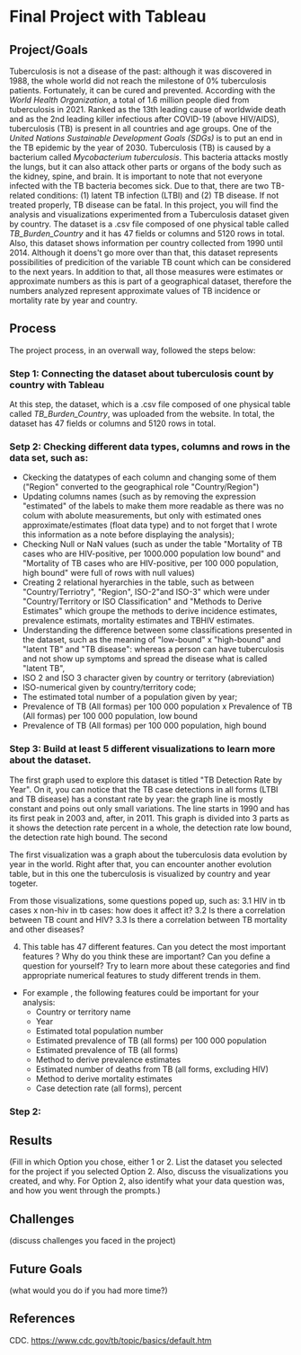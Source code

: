 # Final Project with Tableau

## Project/Goals
   Tuberculosis is not a disease of the past: although it was discovered in 1988, the whole world did not reach the milestone of 0% tuberculosis patients. Fortunately, it can be cured and prevented. According with the *World Health Organization*, a total of 1.6 million people died from tuberculosis in 2021. Ranked as the 13th leading cause of worldwide death and as the 2nd leading killer infectious after COVID-19 (above HIV/AIDS), tuberculosis (TB) is present in all countries and age groups. One of the *United Nations Sustainable Development Goals (SDGs)* is to put an end in the TB epidemic by the year of 2030. 
   Tuberculosis (TB) is caused by a bacterium called *Mycobacterium tuberculosis*. This bacteria attacks mostly the lungs, but it can also attack other parts or organs of the body such as the kidney, spine, and brain. It is important to note that not everyone infected with the TB bacteria becomes sick. Due to that, there are two TB-related conditions: (1) latent TB infection (LTBI) and (2) TB disease. If not treated properly, TB disease can be fatal.
   In this project, you will find the analysis and visualizations experimented from a Tuberculosis dataset given by country. The dataset is a .csv file composed of one physical table called *TB_Burden_Country* and it has 47 fields or columns and 5120 rows in total. Also, this dataset shows information per country collected from 1990 until 2014. Although it doens't go more over than that, this dataset represents possibilities of predicition of the variable TB count which can be considered to the next years. In addition to that, all those measures were estimates or approximate numbers as this is part of a geographical dataset, therefore the numbers analyzed represent approximate values of TB incidence or mortality rate by year and country.

## Process
The project process, in an overwall way, followed the steps below:

### Step 1: Connecting the dataset about tuberculosis count by country with Tableau
At this step, the dataset, which is a .csv file composed of one physical table called *TB_Burden_Country*, was uploaded from the website. In total, the dataset has 47 fields or columns and 5120 rows in total.

### Setp 2: Checking different data types, columns and rows in the data set, such as:
- Ckecking the datatypes of each column and changing some of them ("Region" converted to the geographical role "Country/Region")
- Updating columns names (such as by removing the expression "estimated" of the labels to make them more readable as there was no colum with abolute measurements, but only with estimated ones approximate/estimates (float data type) and to not forget that I wrote this information as a note before displaying the analysis);
- Checking Null or NaN values (such as under the table "Mortality of TB cases who are HIV-positive, per 1000.000 population low bound" and "Mortality of TB cases who are HIV-positive, per 100 000 population, high bound" were full of rows with null values)
- Creating 2 relational hyerarchies in the table, such as between "Country/Terriotry", "Region", ISO-2"and ISO-3" which were under "Country/Territory or ISO Classification" and "Methods to Derive Estimates" which groupe the methods to derive incidence estimates, prevalence estimats, mortality estimates and TBHIV estimates.
- Understanding the difference between some classifications presented in the dataset, such as the meaning of "low-bound" x "high-bound" and "latent TB" and "TB disease": whereas a person can have tuberculosis and not show up symptoms and spread the disease what is called "latent TB",
- ISO 2 and ISO 3 character given by country or territory (abreviation)
- ISO-numerical given by country/territory code;
- The estimated total number of a population given by year;
- Prevalence of TB (All formas) per 100 000 population x Prevalence of TB (All formas) per 100 000 population, low bound
- Prevalence of TB (All formas) per 100 000 population, high bound

### Step 3: Build at least 5 different visualizations to learn more about the dataset. 
The first graph used to explore this dataset is titled "TB Detection Rate by Year". On it, you can notice that the TB case detections in all forms (LTBI and TB disease) has a constant rate by year: the graph line is mostly constant and poins out only small variations. The line starts in 1990 and has its first peak in 2003 and, after, in 2011. This graph is divided into 3 parts as it shows the detection rate percent in a whole, the detection rate low bound, the detection rate high bound.
The second 


The first visualization was a graph about the tuberculosis data evolution by year in the world. Right after that, you can encounter another evolution table, but in this one the tuberculosis is visualized by country and year togeter.

From those visualizations, some questions poped up, such as:
3.1 HIV in tb cases x non-hiv in tb cases: how does it affect it?
3.2 Is there a correlation between TB count and HIV?
3.3 Is there a correlation between TB mortality and other diseases?





4. This table has 47 different features. Can you detect the most important features ? Why do you think these are important? Can you define a question for yourself? Try to learn more about these categories and find appropriate numerical features to study different trends in them. 
  - For example , the following features could be important for your analysis:
    - Country or territory name
    - Year
    - Estimated total population number
    - Estimated prevalence of TB (all forms) per 100 000 population
    - Estimated prevalence of TB (all forms)
    - Method to derive prevalence estimates
    - Estimated number of deaths from TB (all forms, excluding HIV)
    - Method to derive mortality estimates
    - Case detection rate (all forms), percent



### Step 2:








## Results
(Fill in which Option you chose, either 1 or 2. List the dataset you selected for the project if you selected Option 2. Also, discuss the visualizations you created, and why. For Option 2, also identify what your data question was, and how you went through the prompts.)

## Challenges 
(discuss challenges you faced in the project)

## Future Goals
(what would you do if you had more time?)

## References
CDC. https://www.cdc.gov/tb/topic/basics/default.htm